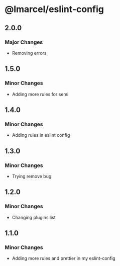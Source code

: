 # @lmarcel/eslint-config

## 2.0.0

### Major Changes

- Removing errors

## 1.5.0

### Minor Changes

- Adding more rules for semi

## 1.4.0

### Minor Changes

- Adding rules in eslint config

## 1.3.0

### Minor Changes

- Trying remove bug

## 1.2.0

### Minor Changes

- Changing plugins list

## 1.1.0

### Minor Changes

- Adding more rules and prettier in my eslint-config
